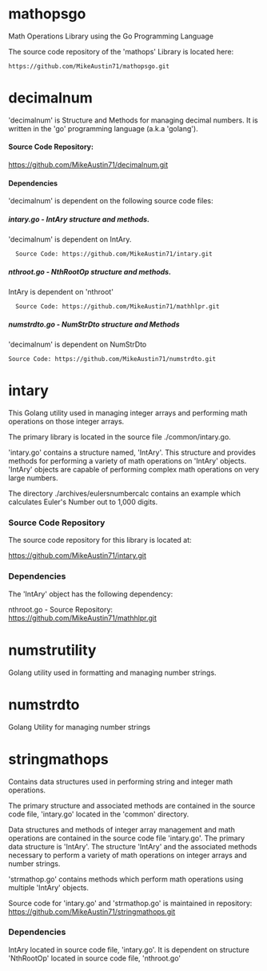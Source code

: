 # mathopsgo
Math Operations Library using the Go Programming Language

The source code repository of the 'mathops' Library 
is located here:

    https://github.com/MikeAustin71/mathopsgo.git



# decimalnum
'decimalnum' is Structure and Methods for managing decimal numbers. 
It is written in the 'go' programming language (a.k.a 'golang').

#### Source Code Repository:
https://github.com/MikeAustin71/decimalnum.git


#### Dependencies 
 'decimalnum' is dependent on the following source code files:

##### intary.go - IntAry structure and methods. 
 'decimalnum' is dependent on IntAry.

      Source Code: https://github.com/MikeAustin71/intary.git
         
##### nthroot.go - NthRootOp structure and methods. 
  IntAry is dependent on 'nthroot'  
         
      Source Code: https://github.com/MikeAustin71/mathhlpr.git
      
##### numstrdto.go - NumStrDto structure and Methods
 'decimalnum' is dependent on NumStrDto
 
    Source Code: https://github.com/MikeAustin71/numstrdto.git      

# intary
This Golang utility used in managing integer arrays and performing math operations on those integer arrays.

The primary library is located in the source file ./common/intary.go.

'intary.go' contains a structure named, 'IntAry'. This structure and 
provides methods for performing a variety of math operations on 'IntAry'
objects. 'IntAry' objects are capable of performing complex math operations
on very large numbers.

The directory ./archives/eulersnumbercalc contains an example which calculates
Euler's Number out to 1,000 digits.


### Source Code Repository
The source code repository for this library is located at:

https://github.com/MikeAustin71/intary.git


### Dependencies

The 'IntAry' object has the following dependency:

nthroot.go - Source Repository: https://github.com/MikeAustin71/mathhlpr.git


# numstrutility
Golang utility used in formatting and managing number strings.

# numstrdto
Golang Utility for managing number strings

# stringmathops

Contains data structures used in performing string and integer math
operations.

The primary structure and associated methods are contained in the source
code file, 'intary.go' located in the 'common' directory.

Data structures and methods of integer array management and math
operations are contained in the source code file 'intary.go'. 
The primary data structure is 'IntAry'. The structure 'IntAry' and
the associated methods necessary to perform a variety of math operations
on integer arrays and number strings.

'strmathop.go' contains methods which perform math operations using
multiple 'IntAry' objects.

Source code for 'intary.go' and 'strmathop.go' is maintained in repository:
https://github.com/MikeAustin71/stringmathops.git

### Dependencies
IntAry located in source code file, 'intary.go'. It is dependent on
structure 'NthRootOp' located in source code file, 'nthroot.go'    
